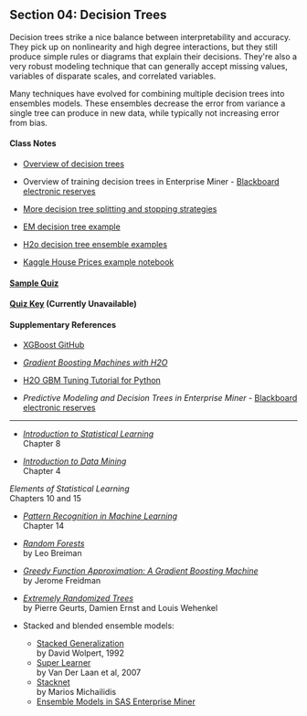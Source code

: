 ## Section 04: Decision Trees

Decision trees strike a nice balance between interpretability and accuracy. They pick up on nonlinearity and high degree interactions, but they still produce simple rules or diagrams that explain their decisions. They're also a very robust modeling technique that can generally accept missing values, variables of disparate scales, and correlated variables.

Many techniques have evolved for combining multiple decision trees into ensembles models. These ensembles decrease the error from variance a single tree can produce in new data, while typically not increasing error from bias.

#### Class Notes

* [Overview of decision trees](notes/instructor_notes.pdf)

* Overview of training decision trees in Enterprise Miner - [Blackboard electronic reserves](https://blackboard.gwu.edu)

* [More decision tree splitting and stopping strategies](notes/tan_notes.pdf)

* [EM decision tree example](xml/04_decision_trees.xml)

* [H2o decision tree ensemble examples](src/py_part_4_decision_tree_ensembles.ipynb)

* [Kaggle House Prices example notebook](src/py_part_4_kaggle_xgboost.ipynb)

#### [Sample Quiz](quiz/sample/quiz_4.pdf)

#### [Quiz Key](quiz/key/quiz_4_key.pdf) (Currently Unavailable)

#### Supplementary References

* [XGBoost GitHub](https://github.com/dmlc/xgboost)

* [*Gradient Boosting Machines with H2O*](http://h2o-release.s3.amazonaws.com/h2o/rel-tverberg/5/docs-website/h2o-docs/booklets/GBMBooklet.pdf)

* [H2O GBM Tuning Tutorial for Python](https://github.com/h2oai/h2o-3/blob/master/h2o-docs/src/product/tutorials/gbm/gbmTuning.ipynb)

* *Predictive Modeling and Decision Trees in Enterprise Miner* - [Blackboard electronic reserves](https://blackboard.gwu.edu)

***

* [*Introduction to Statistical Learning*](http://www-bcf.usc.edu/~gareth/ISL/ISLR%20Fourth%20Printing.pdf)</br>
Chapter 8

* [*Introduction to Data Mining*](http://www-users.cs.umn.edu/~kumar/dmbook/ch4.pdf)</br>
Chapter 4

*Elements of Statistical Learning*</br>
Chapters 10 and 15

* [*Pattern Recognition in Machine Learning*](http://users.isr.ist.utl.pt/~wurmd/Livros/school/Bishop%20-%20Pattern%20Recognition%20And%20Machine%20Learning%20-%20Springer%20%202006.pdf)</br>
Chapter 14

* [*Random Forests*](https://www.stat.berkeley.edu/~breiman/randomforest2001.pdf)</br>
by Leo Breiman

* [*Greedy Function Approximation: A Gradient Boosting Machine*](https://statweb.stanford.edu/~jhf/ftp/trebst.pdf)</br>
by Jerome Freidman

* [*Extremely Randomized Trees*](https://pdfs.semanticscholar.org/336a/165c17c9c56160d332b9f4a2b403fccbdbfb.pdf)</br>
by Pierre Geurts, Damien Ernst and Louis Wehenkel

* Stacked and blended ensemble models:
  * [Stacked Generalization](http://machine-learning.martinsewell.com/ensembles/stacking/Wolpert1992.pdf)</br>
    by David Wolpert, 1992 
  * [Super Learner](http://biostats.bepress.com/ucbbiostat/paper222/)</br>
    by Van Der Laan et al, 2007
  * [Stacknet](https://github.com/kaz-Anova/StackNet)</br>
    by Marios Michailidis
  * [Ensemble Models in SAS Enterprise Miner](https://support.sas.com/resources/papers/proceedings16/SAS3120-2016.pdf)